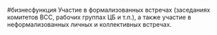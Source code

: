 #бизнесфункция 
Участие в формализованных встречах (заседаниях комитетов ВСС, рабочих группах ЦБ и т.п.), а также участие в неформализованных личных и коллективных встречах.